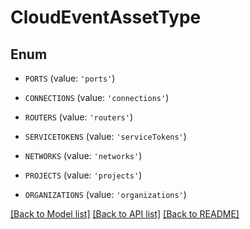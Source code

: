 # CloudEventAssetType


## Enum

* `PORTS` (value: `'ports'`)

* `CONNECTIONS` (value: `'connections'`)

* `ROUTERS` (value: `'routers'`)

* `SERVICETOKENS` (value: `'serviceTokens'`)

* `NETWORKS` (value: `'networks'`)

* `PROJECTS` (value: `'projects'`)

* `ORGANIZATIONS` (value: `'organizations'`)

[[Back to Model list]](../README.md#documentation-for-models) [[Back to API list]](../README.md#documentation-for-api-endpoints) [[Back to README]](../README.md)


